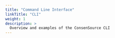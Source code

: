 ```yaml
---
title: "Command Line Interface"
linkTitle: "CLI"
weight: 1
description: >
  Overview and examples of the ConsenSource CLI
---
```

